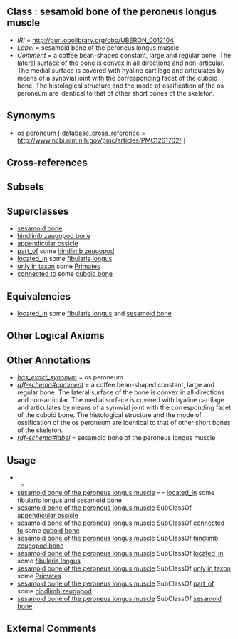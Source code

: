 
## Class : sesamoid bone of the peroneus longus muscle

 * *IRI* = http://purl.obolibrary.org/obo/UBERON_0012104
 * *Label* = sesamoid bone of the peroneus longus muscle
 * *Comment* = a coffee bean-shaped constant, large and regular bone. The lateral surface of the bone is convex in all directions and non-articular. The medial surface is covered with hyaline cartilage and articulates by means of a synovial joint with the corresponding facet of the cuboid bone. The histological structure and the mode of ossification of the os peroneum are identical to that of other short bones of the skeleton.

## Synonyms

 * os peroneum [ [database_cross_reference](../../ef/oboInOwl#hasDbXref.md) = http://www.ncbi.nlm.nih.gov/pmc/articles/PMC1261702/ ]

## Cross-references


## Subsets


## Superclasses

 * [sesamoid bone](../../UBERON/79/UBERON_0001479.md)
 * [hindlimb zeugopod bone](../../UBERON/51/UBERON_0004251.md)
 * [appendicular ossicle](../../UBERON/41/UBERON_0011141.md)
 * [part_of](../../BFO/50/BFO_0000050.md) some [hindlimb zeugopod](../../UBERON/23/UBERON_0003823.md)
 * [located_in](../../RO/25/RO_0001025.md) some [fibularis longus](../../UBERON/87/UBERON_0001387.md)
 * [only in taxon](../../RO/60/RO_0002160.md) some [Primates](../../NCBITaxon/43/NCBITaxon_9443.md)
 * [connected to](../../RO/70/RO_0002170.md) some [cuboid bone](../../UBERON/55/UBERON_0001455.md)

## Equivalencies

 * [located_in](../../RO/25/RO_0001025.md) some [fibularis longus](../../UBERON/87/UBERON_0001387.md) and [sesamoid bone](../../UBERON/79/UBERON_0001479.md)

## Other Logical Axioms


## Other Annotations

 * *[has_exact_synonym](../../ym/oboInOwl#hasExactSynonym.md)* = os peroneum
 * *[rdf-schema#comment](../../nt/rdf-schema#comment.md)* = a coffee bean-shaped constant, large and regular bone. The lateral surface of the bone is convex in all directions and non-articular. The medial surface is covered with hyaline cartilage and articulates by means of a synovial joint with the corresponding facet of the cuboid bone. The histological structure and the mode of ossification of the os peroneum are identical to that of other short bones of the skeleton.
 * *[rdf-schema#label](../../el/rdf-schema#label.md)* = sesamoid bone of the peroneus longus muscle

## Usage

 * -
 * [sesamoid bone of the peroneus longus muscle](../../UBERON/04/UBERON_0012104.md) == [located_in](../../RO/25/RO_0001025.md) some [fibularis longus](../../UBERON/87/UBERON_0001387.md) and [sesamoid bone](../../UBERON/79/UBERON_0001479.md)
 * [sesamoid bone of the peroneus longus muscle](../../UBERON/04/UBERON_0012104.md) SubClassOf [appendicular ossicle](../../UBERON/41/UBERON_0011141.md)
 * [sesamoid bone of the peroneus longus muscle](../../UBERON/04/UBERON_0012104.md) SubClassOf [connected to](../../RO/70/RO_0002170.md) some [cuboid bone](../../UBERON/55/UBERON_0001455.md)
 * [sesamoid bone of the peroneus longus muscle](../../UBERON/04/UBERON_0012104.md) SubClassOf [hindlimb zeugopod bone](../../UBERON/51/UBERON_0004251.md)
 * [sesamoid bone of the peroneus longus muscle](../../UBERON/04/UBERON_0012104.md) SubClassOf [located_in](../../RO/25/RO_0001025.md) some [fibularis longus](../../UBERON/87/UBERON_0001387.md)
 * [sesamoid bone of the peroneus longus muscle](../../UBERON/04/UBERON_0012104.md) SubClassOf [only in taxon](../../RO/60/RO_0002160.md) some [Primates](../../NCBITaxon/43/NCBITaxon_9443.md)
 * [sesamoid bone of the peroneus longus muscle](../../UBERON/04/UBERON_0012104.md) SubClassOf [part_of](../../BFO/50/BFO_0000050.md) some [hindlimb zeugopod](../../UBERON/23/UBERON_0003823.md)
 * [sesamoid bone of the peroneus longus muscle](../../UBERON/04/UBERON_0012104.md) SubClassOf [sesamoid bone](../../UBERON/79/UBERON_0001479.md)

## External Comments

